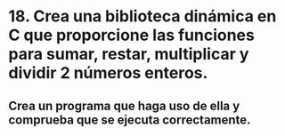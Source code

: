 # 18. Crea una biblioteca dinámica en C que proporcione las funciones para sumar, restar, multiplicar y dividir 2 números enteros. 

## Crea un programa que haga uso de ella y comprueba que se ejecuta correctamente.
